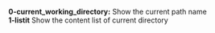 __0-current_working_directory:__ Show the current path name  
__1-listit__ Show the content list of current directory  
